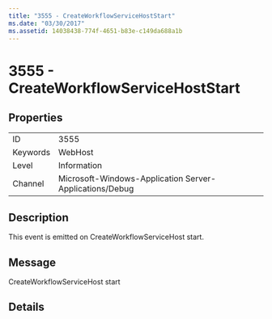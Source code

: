 ```yaml
---
title: "3555 - CreateWorkflowServiceHostStart"
ms.date: "03/30/2017"
ms.assetid: 14038438-774f-4651-b83e-c149da688a1b
---
```

# 3555 - CreateWorkflowServiceHostStart
## Properties  


|||  
|-|-|  
|ID|3555|  
|Keywords|WebHost|  
|Level|Information|  
|Channel|Microsoft-Windows-Application Server-Applications/Debug|  

## Description  
 This event is emitted on CreateWorkflowServiceHost start.  

## Message  
 CreateWorkflowServiceHost start  

## Details
